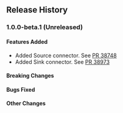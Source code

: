## Release History

### 1.0.0-beta.1 (Unreleased)

#### Features Added
* Added Source connector. See [PR 38748](https://github.com/Azure/azure-sdk-for-java/pull/38748) 
* Added Sink connector. See [PR 38973](https://github.com/Azure/azure-sdk-for-java/pull/38973)

#### Breaking Changes

#### Bugs Fixed

#### Other Changes
